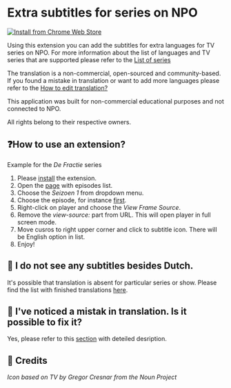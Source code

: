 # Extra subtitles for series on NPO

[![Install from Chrome Web Store](https://developer.chrome.com/webstore/images/ChromeWebStore_BadgeWBorder_v2_206x58.png)](https://chrome.google.com/webstore/detail/extra-subtitles-for-serie/pnonkhpifnklabpffjabobckaedgmlci)


Using this extension you can add the subtitles for extra languages for TV series on NPO. For more information about the list of languages and TV series that are supported please refer to the [List of series](https://github.com/my8bit/Subtitle-translations-for-series-on-NPO) 

The translation is a non-commercial, open-sourced and community-based. If you found a mistake in translation or want to add more languages please refer to the [How to edit translation?
](https://github.com/my8bit/Subtitle-translations-for-series-on-NPO)

This application was built for non-commercial educational purposes and not connected to NPO. 

All rights belong to their respective owners.

## ❓How to use an extension?

Example for the _De Fractie_ series

1. Please [install](https://chrome.google.com/webstore/detail/extra-subtitles-for-serie/pnonkhpifnklabpffjabobckaedgmlci) the extension.
2. Open the [page](https://www.npo.nl/de-fractie/VPWON_1261033#episode) with episodes list.
3. Choose the _Seizoen 1_ from dropdown menu.
4. Choose the episode, for instance [first](https://www.npo.nl/de-fractie/12-01-2015/VPWON_1205114).
5. Right-click on player and choose the _View Frame Source_.
6. Remove the _view-source:_ part from URL. This will open player in full screen mode.
7. Move cusros to right upper corner and click to subtitle icon. There will be English option in list.
8. Enjoy!

## 🚧 I do not see any subtitles besides Dutch.

It's possible that translation is absent for particular series or show. Please find the list with finished translations [here](https://github.com/my8bit/Subtitle-translations-for-series-on-NPO#).

## 📝 I've noticed a mistak in translation. Is it possible to fix it?

Yes, please refer to this [section](https://github.com/my8bit/Subtitle-translations-for-series-on-NPO#) with deteiled desription.

## 👏 Credits

_Icon based on TV by Gregor Cresnar from the Noun Project_
